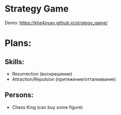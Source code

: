 # Strategy Game
Demo: https://khe4oyan.github.io/strategy_game/

#  Plans:
##  Skills: 
- Resurrection (воскрешение)
- Attraction/Repulsion (притяжение/отталкивание)

##  Persons: 
- Chess King (can buy some figure)
